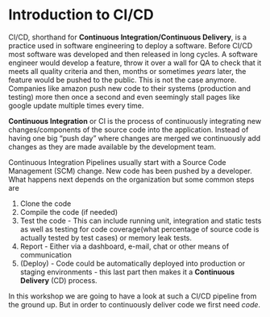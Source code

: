 # Introduction to CI/CD

CI/CD, shorthand for **Continuous Integration/Continuous Delivery**, is a practice used in software engineering to deploy a software. Before CI/CD most software was developed and then released in long cycles. A software engineer would develop a feature, throw it over a wall for QA to check that it meets all quality criteria and then, months or sometimes *years* later, the feature would be pushed to the public. This is not the case anymore. Companies like amazon push new code to their systems (production and testing) more then once a second and even seemingly stall pages like google update multiple times every time.

**Continuous Integration** or CI is the process of continuously integrating new changes/components of the source code into the application. Instead of having one big “push day” where changes are merged we continuously add changes as they are made available by the development team.

Continuous Integration Pipelines usually start with a Source Code Management (SCM) change. New code has been pushed by a developer. What happens next depends on the organization but some common steps are

  1. Clone the code
  2. Compile the code (if needed)
  3. Test the code - This can include running unit, integration and static tests as well as testing for code coverage(what percentage of source code is actually tested by test cases) or memory leak tests.
  4. Report - Either via a dashboard, e-mail, chat or other means of communication
  5. (Deploy) - Code could be automatically deployed into production or staging environments - this last part then makes it a **Continuous Delivery** (CD) process.

In this workshop we are going to have a look at such a CI/CD pipeline from the ground up. But in order to continuously deliver code we first need *code*.
